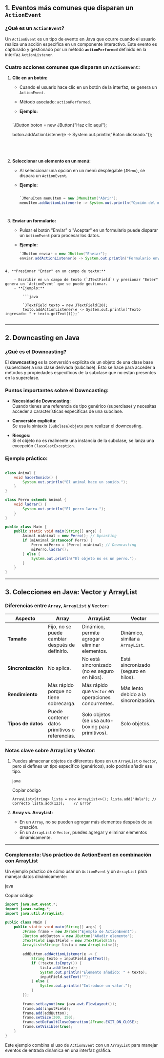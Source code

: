 ## **1. Eventos más comunes que disparan un `ActionEvent`**

### **¿Qué es un `ActionEvent`?**

Un `ActionEvent` es un tipo de evento en Java que ocurre cuando el usuario realiza una acción específica en un componente interactivo. Este evento es capturado y gestionado por un método **`actionPerformed`** definido en la interfaz `ActionListener`.

### **Cuatro acciones comunes que disparan un `ActionEvent`:**

1. **Clic en un botón:**
    
    - Cuando el usuario hace clic en un botón de la interfaz, se genera un `ActionEvent`.
    - Método asociado: `actionPerformed`.
    - **Ejemplo:**
        
        ```java 
    `JButton boton = new JButton("Haz clic aquí"); 
    
    boton.addActionListener(e -> System.out.println("Botón clickeado."));`
    ```

        
        
2. **Seleccionar un elemento en un menú:**
    
    - Al seleccionar una opción en un menú desplegable (`JMenu`), se dispara un `ActionEvent`.
    - **Ejemplo:**
        
        ```java 
        
        `JMenuItem menuItem = new JMenuItem("Abrir"); 
        menuItem.addActionListener(e -> System.out.println("Opción del menú seleccionada."));`
    ```
        
3. **Enviar un formulario:**
    
    - Pulsar el botón "Enviar" o "Aceptar" en un formulario puede disparar un `ActionEvent` para procesar los datos.
    - **Ejemplo:**
        
        ```java  
        `JButton enviar = new JButton("Enviar"); 
        enviar.addActionListener(e -> System.out.println("Formulario enviado."));`
```
        
4. **Presionar "Enter" en un campo de texto:**
    
    - Escribir en un campo de texto (`JTextField`) y presionar "Enter" genera un `ActionEvent` que se puede gestionar.
    - **Ejemplo:**
        
        ```java
        
        `JTextField texto = new JTextField(20); 
        texto.addActionListener(e -> System.out.println("Texto ingresado: " + texto.getText()));`
        
```
---

## **2. Downcasting en Java**

### **¿Qué es el Downcasting?**

El **downcasting** es la conversión explícita de un objeto de una clase base (superclase) a una clase derivada (subclase). Esto se hace para acceder a métodos y propiedades específicos de la subclase que no están presentes en la superclase.

### **Puntos importantes sobre el Downcasting:**

- **Necesidad de Downcasting:**  
    Cuando tienes una referencia de tipo genérico (superclase) y necesitas acceder a características específicas de una subclase.
    
- **Conversión explícita:**  
    Se usa la sintaxis `(Subclase)objeto` para realizar el downcasting.
    
- **Riesgos:**  
    Si el objeto no es realmente una instancia de la subclase, se lanza una excepción `ClassCastException`.
    

### **Ejemplo práctico:**

```java

class Animal {
    void hacerSonido() {
        System.out.println("El animal hace un sonido.");
    }
}

class Perro extends Animal {
    void ladrar() {
        System.out.println("El perro ladra.");
    }
}

public class Main {
    public static void main(String[] args) {
        Animal miAnimal = new Perro(); // Upcasting
        if (miAnimal instanceof Perro) {
            Perro miPerro = (Perro) miAnimal; // Downcasting
            miPerro.ladrar();
        } else {
            System.out.println("El objeto no es un perro.");
        }
    }
}
```

---

## **3. Colecciones en Java: Vector y ArrayList**

### **Diferencias entre `Array`, `ArrayList` y `Vector`:**

|**Aspecto**|**Array**|**ArrayList**|**Vector**|
|---|---|---|---|
|**Tamaño**|Fijo, no se puede cambiar después de definirlo.|Dinámico, permite agregar o eliminar elementos.|Dinámico, similar a `ArrayList`.|
|**Sincronización**|No aplica.|No está sincronizado (no es seguro en hilos).|Está sincronizado (seguro en hilos).|
|**Rendimiento**|Más rápido porque no tiene sobrecarga.|Más rápido que `Vector` en operaciones concurrentes.|Más lento debido a la sincronización.|
|**Tipos de datos**|Puede contener datos primitivos o referencias.|Solo objetos (se usa auto-boxing para primitivos).|Solo objetos.|

### **Notas clave sobre ArrayList y Vector:**

1. Puedes almacenar objetos de diferentes tipos en un `ArrayList` o `Vector`, pero si defines un tipo específico (genéricos), solo podrás añadir ese tipo.
    
    java
    
    Copiar código
    
    `ArrayList<String> lista = new ArrayList<>(); lista.add("Hola"); // Correcto lista.add(123);    // Error`
    
2. **Array vs. ArrayList:**
    
    - En un `Array`, no se pueden agregar más elementos después de su creación.
    - En un `ArrayList` o `Vector`, puedes agregar y eliminar elementos dinámicamente.

---

### **Complemento: Uso práctico de ActionEvent en combinación con ArrayList**

Un ejemplo práctico de cómo usar un `ActionEvent` y un `ArrayList` para manejar datos dinámicamente:

java

Copiar código
```java
import java.awt.event.*;
import javax.swing.*;
import java.util.ArrayList;

public class Main {
    public static void main(String[] args) {
        JFrame frame = new JFrame("Ejemplo de ActionEvent");
        JButton addButton = new JButton("Añadir elemento");
        JTextField inputField = new JTextField(15);
        ArrayList<String> lista = new ArrayList<>();
        
        addButton.addActionListener(e -> {
            String texto = inputField.getText();
            if (!texto.isEmpty()) {
                lista.add(texto);
                System.out.println("Elemento añadido: " + texto);
                inputField.setText("");
            } else {
                System.out.println("Introduce un valor.");
            }
        });
        
        frame.setLayout(new java.awt.FlowLayout());
        frame.add(inputField);
        frame.add(addButton);
        frame.setSize(300, 150);
        frame.setDefaultCloseOperation(JFrame.EXIT_ON_CLOSE);
        frame.setVisible(true);
    }
}

```
Este ejemplo combina el uso de `ActionEvent` con un `ArrayList` para manejar eventos de entrada dinámica en una interfaz gráfica.